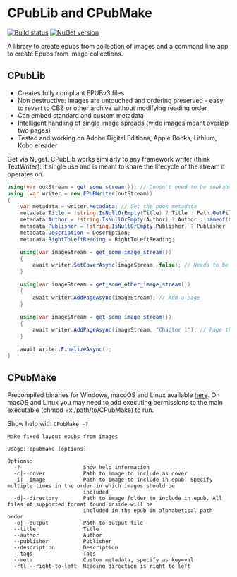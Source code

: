 # CPubLib and CPubMake

[![Build status](https://ci.appveyor.com/api/projects/status/v7a2n4w3mng89ol5?svg=true)](https://ci.appveyor.com/project/Aftnet/cpublib)
[![NuGet version](https://img.shields.io/nuget/v/CPubLib.svg)](https://www.nuget.org/packages/CPubLib/)

A library to create epubs from collection of images and a command line app to create Epubs from image collections.

## CPubLib

- Creates fully compliant EPUBv3 files
- Non destructive: images are untouched and ordering preserved - easy to revert to CBZ or other archive without modifying reading order
- Can embed standard and custom metadata
- Intelligent handling of single image spreads (wide images meant overlap two pages)
- Tested and working on Adobe Digital Editions, Apple Books, Lithium, Kobo ereader

Get via Nuget. CPubLib works similarly to any framework writer (think TextWriter): it single use and is meant to share the lifecycle of the stream it operates on.

```C#
using(var outStream = get_some_stream()); // Doesn't need to be seekable
using (var writer = new EPUBWriter(outStream))
{
	var metadata = writer.Metadata; // Set the book metadata
	metadata.Title = !string.IsNullOrEmpty(Title) ? Title : Path.GetFileNameWithoutExtension(outputFile.Name);
	metadata.Author = !string.IsNullOrEmpty(Author) ? Author : nameof(CPubMake);
	metadata.Publisher = !string.IsNullOrEmpty(Publisher) ? Publisher : nameof(CPubMake);
	metadata.Description = Description;
	metadata.RightToLeftReading = RightToLeftReading;

	using(var imageStream = get_some_image_stream())
	{
		await writer.SetCoverAsync(imageStream, false); // Needs to be called before adding any page
	}

	using(var imageStream = get_some_other_image_stream())
	{
	    await writer.AddPageAsync(imageStream); // Add a page
	}

	using(var imageStream = get_some_image_stream())
	{
	    await writer.AddPageAsync(imageStream, "Chapter 1"); // Page that shows up in bookmarks
	}

	await writer.FinalizeAsync();
}
```

## CPubMake

Precompiled binaries for Windows, macoOS and Linux available [here](https://github.com/Aftnet/CPubLib/releases).
On macOS and Linux you may need to add executing permissions to the main executable (chmod +x /path/to/CPubMake) to run.

Show help with `CPubMake -?`

```
Make fixed layout epubs from images

Usage: cpubmake [options]

Options:
  -?                    Show help information
  -c|--cover            Path to image to include as cover
  -i|--image            Path to image to include in epub. Specify multiple times in the order in which images should be
                        included
  -d|--directory        Path to image folder to include in epub. All files of supported format found inside will be
                        included in the epub in alphabetical path order
  -o|--output           Path to output file
  --title               Title
  --author              Author
  --publisher           Publisher
  --description         Description
  --tags                Tags
  --meta				Custom metadata, specify as key=val
  -rtl|--right-to-left  Reading direction is right to left
```